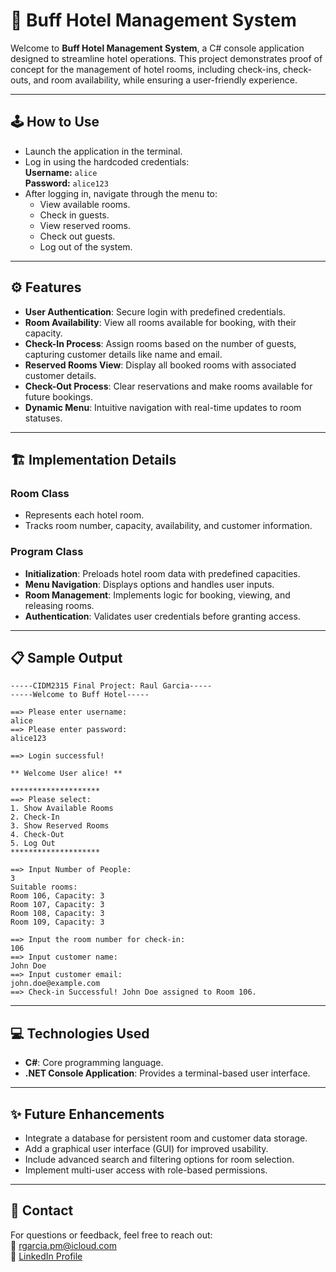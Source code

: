 # 🏨 Buff Hotel Management System

Welcome to **Buff Hotel Management System**, a C# console application designed to streamline hotel operations. This project demonstrates proof of concept for the management of hotel rooms, including check-ins, check-outs, and room availability, while ensuring a user-friendly experience.

---

## 🕹️ **How to Use**
- Launch the application in the terminal.
- Log in using the hardcoded credentials:  
  **Username:** `alice`  
  **Password:** `alice123`
- After logging in, navigate through the menu to:
  - View available rooms.
  - Check in guests.
  - View reserved rooms.
  - Check out guests.
  - Log out of the system.

---

## ⚙️ **Features**
- **User Authentication**: Secure login with predefined credentials.  
- **Room Availability**: View all rooms available for booking, with their capacity.  
- **Check-In Process**: Assign rooms based on the number of guests, capturing customer details like name and email.  
- **Reserved Rooms View**: Display all booked rooms with associated customer details.  
- **Check-Out Process**: Clear reservations and make rooms available for future bookings.  
- **Dynamic Menu**: Intuitive navigation with real-time updates to room statuses.

---

## 🏗️ **Implementation Details**
### **Room Class**
- Represents each hotel room.
- Tracks room number, capacity, availability, and customer information.  

### **Program Class**
- **Initialization**: Preloads hotel room data with predefined capacities.  
- **Menu Navigation**: Displays options and handles user inputs.  
- **Room Management**: Implements logic for booking, viewing, and releasing rooms.  
- **Authentication**: Validates user credentials before granting access.

---

## 📋 **Sample Output**
```text
-----CIDM2315 Final Project: Raul Garcia-----
-----Welcome to Buff Hotel-----

==> Please enter username:
alice
==> Please enter password:
alice123

==> Login successful!

** Welcome User alice! **

********************
==> Please select:
1. Show Available Rooms
2. Check-In
3. Show Reserved Rooms
4. Check-Out
5. Log Out
********************

==> Input Number of People:
3
Suitable rooms:
Room 106, Capacity: 3
Room 107, Capacity: 3
Room 108, Capacity: 3
Room 109, Capacity: 3

==> Input the room number for check-in:
106
==> Input customer name:
John Doe
==> Input customer email:
john.doe@example.com
==> Check-in Successful! John Doe assigned to Room 106.
```

---

## 💻 **Technologies Used**
- **C#**: Core programming language.  
- **.NET Console Application**: Provides a terminal-based user interface.

---

## ✨ **Future Enhancements**
- Integrate a database for persistent room and customer data storage.  
- Add a graphical user interface (GUI) for improved usability.  
- Include advanced search and filtering options for room selection.  
- Implement multi-user access with role-based permissions.

---

## 📧 **Contact**
For questions or feedback, feel free to reach out:  
📧 [rgarcia.pm@icloud.com](mailto:rgarcia.pm@icloud.com)  
🔗 [LinkedIn Profile](https://www.linkedin.com/in/rg-garcia)
